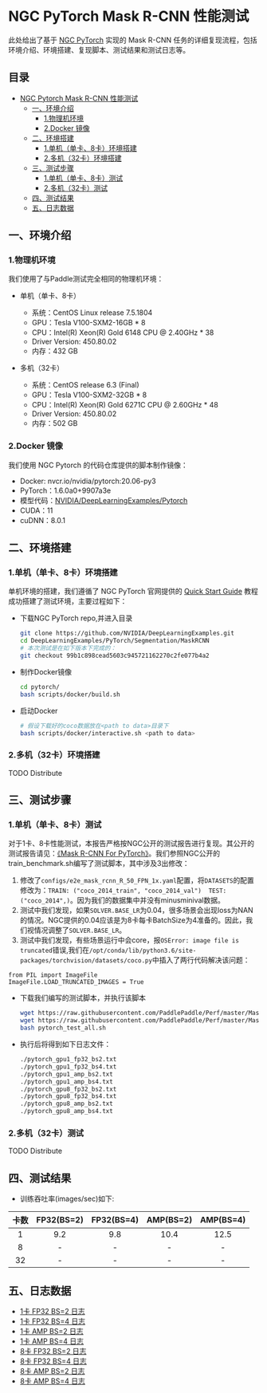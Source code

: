 # NGC PyTorch Mask R-CNN 性能测试

此处给出了基于 [NGC PyTorch](https://github.com/NVIDIA/DeepLearningExamples/tree/master/PyTorch/Segmentation/MaskRCNN) 实现的 Mask R-CNN 任务的详细复现流程，包括环境介绍、环境搭建、复现脚本、测试结果和测试日志等。

<!-- omit in toc -->
## 目录
- [NGC Pytorch Mask R-CNN 性能测试](#ngc-pytorch-mask-r-cnn-性能测试)
  - [一、环境介绍](#一环境介绍)
    - [1.物理机环境](#1物理机环境)
    - [2.Docker 镜像](#2docker-镜像)
  - [二、环境搭建](#二环境搭建)
    - [1.单机（单卡、8卡）环境搭建](#1单机单卡8卡环境搭建)
    - [2.多机（32卡）环境搭建](#2多机32卡环境搭建)
  - [三、测试步骤](#三测试步骤)
    - [1.单机（单卡、8卡）测试](#1单机单卡8卡测试)
    - [2.多机（32卡）测试](#2多机32卡测试)
  - [四、测试结果](#四测试结果)
  - [五、日志数据](#五日志数据)

## 一、环境介绍

### 1.物理机环境

我们使用了与Paddle测试完全相同的物理机环境：

- 单机（单卡、8卡）
  - 系统：CentOS Linux release 7.5.1804
  - GPU：Tesla V100-SXM2-16GB * 8
  - CPU：Intel(R) Xeon(R) Gold 6148 CPU @ 2.40GHz * 38
  - Driver Version: 450.80.02
  - 内存：432 GB

- 多机（32卡）
  - 系统：CentOS release 6.3 (Final)
  - GPU：Tesla V100-SXM2-32GB * 8
  - CPU：Intel(R) Xeon(R) Gold 6271C CPU @ 2.60GHz * 48
  - Driver Version: 450.80.02
  - 内存：502 GB

### 2.Docker 镜像

我们使用 NGC Pytorch 的代码仓库提供的脚本制作镜像：

- Docker: nvcr.io/nvidia/pytorch:20.06-py3
- PyTorch：1.6.0a0+9907a3e
- 模型代码：[NVIDIA/DeepLearningExamples/Pytorch](https://github.com/NVIDIA/DeepLearningExamples/tree/master/PyTorch/Segmentation/MaskRCNN)
- CUDA：11
- cuDNN：8.0.1

## 二、环境搭建

### 1.单机（单卡、8卡）环境搭建

单机环境的搭建，我们遵循了 NGC PyTorch 官网提供的 [Quick Start Guide](https://github.com/NVIDIA/DeepLearningExamples/tree/master/PyTorch/Segmentation/MaskRCNN#quick-start-guide) 教程成功搭建了测试环境，主要过程如下：

- 下载NGC PyTorch repo,并进入目录

   ```bash
   git clone https://github.com/NVIDIA/DeepLearningExamples.git
   cd DeepLearningExamples/PyTorch/Segmentation/MaskRCNN
   # 本次测试是在如下版本下完成的：
   git checkout 99b1c898cead5603c945721162270c2fe077b4a2
   ```

- 制作Docker镜像

   ```bash
   cd pytorch/
   bash scripts/docker/build.sh
   ```

- 启动Docker

   ```bash
   # 假设下载好的coco数据放在<path to data>目录下
   bash scripts/docker/interactive.sh <path to data>
   ```
   
### 2.多机（32卡）环境搭建

TODO Distribute

## 三、测试步骤

### 1.单机（单卡、8卡）测试

对于1卡、8卡性能测试，本报告严格按NGC公开的测试报告进行复现。其公开的测试报告请见：[《Mask R-CNN For PyTorch》](https://github.com/NVIDIA/DeepLearningExamples/tree/master/PyTorch/Segmentation/MaskRCNN)。我们参照NGC公开的train_benchmark.sh编写了测试脚本，其中涉及3出修改：
1. 修改了`configs/e2e_mask_rcnn_R_50_FPN_1x.yaml`配置，将`DATASETS`的配置修改为：`TRAIN: ("coco_2014_train", "coco_2014_val")  TEST: ("coco_2014",)`。因为我们的数据集中并没有minusminival数据。
2. 测试中我们发现，如果`SOLVER.BASE_LR`为0.04，很多场景会出现loss为NAN的情况。NGC提供的0.04应该是为8卡每卡BatchSize为4准备的。因此，我们视情况调整了`SOLVER.BASE_LR`。
3. 测试中我们发现，有些场景运行中会core，报`OSError: image file is truncated`错误,我们在`/opt/conda/lib/python3.6/site-packages/torchvision/datasets/coco.py`中插入了两行代码解决该问题：
  ```
  from PIL import ImageFile
  ImageFile.LOAD_TRUNCATED_IMAGES = True
  ```

- 下载我们编写的测试脚本，并执行该脚本

   ```bash
   wget https://raw.githubusercontent.com/PaddlePaddle/Perf/master/MaskRCNN/OtherReports/PyTorch/scripts/pytorch_test_all.sh
   wget https://raw.githubusercontent.com/PaddlePaddle/Perf/master/MaskRCNN/OtherReports/PyTorch/scripts/pytorch_test_base.sh
   bash pytorch_test_all.sh
   ```

- 执行后将得到如下日志文件：

   ```bash
   ./pytorch_gpu1_fp32_bs2.txt
   ./pytorch_gpu1_fp32_bs4.txt
   ./pytorch_gpu1_amp_bs2.txt
   ./pytorch_gpu1_amp_bs4.txt
   ./pytorch_gpu8_fp32_bs2.txt
   ./pytorch_gpu8_fp32_bs4.txt
   ./pytorch_gpu8_amp_bs2.txt
   ./pytorch_gpu8_amp_bs4.txt
   ```

### 2.多机（32卡）测试

TODO Distribute

## 四、测试结果

- 训练吞吐率(images/sec)如下:

|卡数 | FP32(BS=2) | FP32(BS=4) | AMP(BS=2) | AMP(BS=4)|
|:-----:|:-----:|:-----:|:-----:|:-----:|
|1 | 9.2 | 9.8 | 10.4 | 12.5 |
|8 | - | - | - | - |
|32 | - | - | - | - |

## 五、日志数据
- [1卡 FP32 BS=2 日志](./logs/pytorch_gpu1_fp32_bs2.txt)
- [1卡 FP32 BS=4 日志](./logs/pytorch_gpu1_fp32_bs4.txt)
- [1卡 AMP BS=2 日志](./logs/pytorch_gpu1_amp_bs2.txt)
- [1卡 AMP BS=4 日志](./logs/pytorch_gpu1_amp_bs4.txt)
- [8卡 FP32 BS=2 日志](./logs/pytorch_gpu8_fp32_bs2.txt)
- [8卡 FP32 BS=4 日志](./logs/pytorch_gpu8_fp32_bs4.txt)
- [8卡 AMP BS=2 日志](./logs/pytorch_gpu8_amp_bs2.txt)
- [8卡 AMP BS=4 日志](./logs/pytorch_gpu8_amp_bs4.txt)

